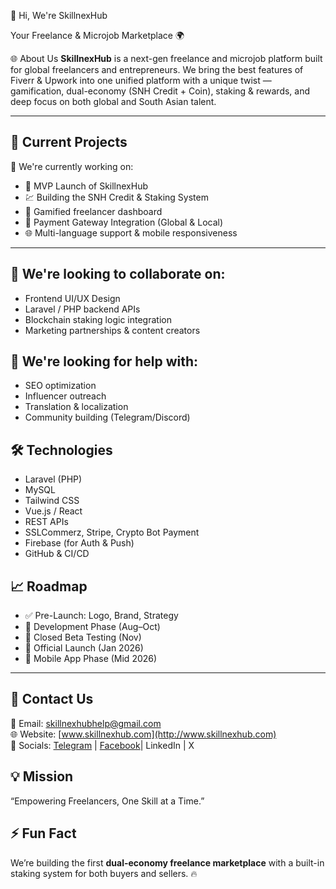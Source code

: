 👋 Hi, We're SkillnexHub

Your Freelance & Microjob Marketplace 🌍


🌐 About Us
**SkillnexHub** is a next-gen freelance and microjob platform built for global freelancers and entrepreneurs. We bring the best features of Fiverr & Upwork into one unified platform with a unique twist — gamification, dual-economy (SNH Credit + Coin), staking & rewards, and deep focus on both global and South Asian talent.

---

## 🚀 Current Projects
🔭 We're currently working on:

- 🎯 MVP Launch of SkillnexHub
- 💹 Building the SNH Credit & Staking System
- 🧩 Gamified freelancer dashboard
- 📲 Payment Gateway Integration (Global & Local)
- 🌐 Multi-language support & mobile responsiveness

---

## 🤝 We're looking to collaborate on:
- Frontend UI/UX Design
- Laravel / PHP backend APIs
- Blockchain staking logic integration
- Marketing partnerships & content creators



## 🙋 We're looking for help with:
- SEO optimization
- Influencer outreach
- Translation & localization
- Community building (Telegram/Discord)


## 🛠️ Technologies
- Laravel (PHP)
- MySQL
- Tailwind CSS
- Vue.js / React
- REST APIs
- SSLCommerz, Stripe, Crypto Bot Payment
- Firebase (for Auth & Push)
- GitHub & CI/CD


## 📈 Roadmap
- ✅ Pre-Launch: Logo, Brand, Strategy
- 🚧 Development Phase (Aug–Oct)
- 🧪 Closed Beta Testing (Nov)
- 🌟 Official Launch (Jan 2026)
- 📲 Mobile App Phase (Mid 2026)

---

## 📩 Contact Us
📧 Email: [skillnexhubhelp@gmail.com](mailto:skillnexhubhelp@gmail.com)  
🌐 Website: [www.skillnexhub.com](http://www.skillnexhub.com)  
📣 Socials: [Telegram](https://t.me/Tech_Tips_Earn) | [Facebook](https://www.facebook.com/share/1B5gM9BwsV/)| LinkedIn | X


## 💡 Mission
“Empowering Freelancers, One Skill at a Time.”


## ⚡ Fun Fact
We’re building the first **dual-economy freelance marketplace** with a built-in staking system for both buyers and sellers. 🔥
